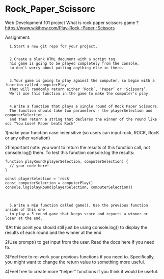 # Rock_Paper_Scissorc
Web Development 101 project
What is rock paper scissors game ? https://www.wikihow.com/Play-Rock,-Paper,-Scissors

Assignment:

      1.Start a new git repo for your project.
    
      
      2.Create a blank HTML document with a script tag. 
      his game is going to be played completely from the console, 
      so don’t worry about putting anything else in there.
    
    
      3.Your game is going to play against the computer, so begin with a function called computerPlay 
      that will randomly return either ‘Rock’, ‘Paper’ or ‘Scissors’. 
      We’ll use this function in the game to make the computer’s play.
      
      
      4.Write a function that plays a single round of Rock Paper Scissors. 
      The function should take two parameters - the playerSelection and computerSelection - 
      and then return a string that declares the winner of the round like so: "You Lose! Paper beats Rock"
      
      
  1)make your function case insensitive (so users can input rock, ROCK, RocK or any other variation)

  2)Important note: you want to return the results of this function call, not console.log() them. 
  To test this function console.log the results:

    function playRound(playerSelection, computerSelection) {
      // your code here!
    }

    const playerSelection = 'rock'
    const computerSelection = computerPlay()
    console.log(playRound(playerSelection, computerSelection))
​

      5.Write a NEW function called game(). Use the previous function inside of this one 
      to play a 5 round game that keeps score and reports a winner or loser at the end.
      
   1)At this point you should still just be using console.log() to display the results 
   of each round and the winner at the end.
   
   2)Use prompt() to get input from the user. Read the docs here if you need to.
   
   3)Feel free to re-work your previous functions if you need to. Specifically, 
   you might want to change the return value to something more useful.
   
   4)Feel free to create more “helper” functions if you think it would be useful.
